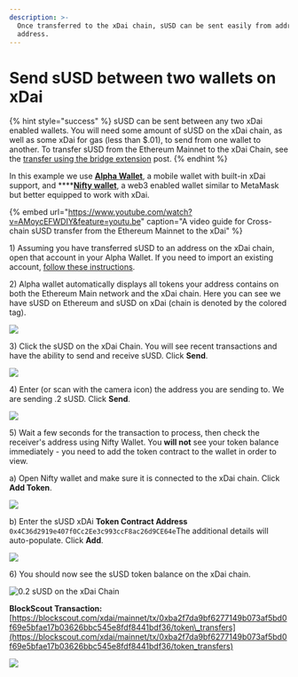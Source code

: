 ```yaml
---
description: >-
  Once transferred to the xDai chain, sUSD can be sent easily from address to
  address.
---
```


# Send sUSD between two wallets on xDai

{% hint style="success" %}
sUSD can be sent between any two xDai enabled wallets. You will need some amount of sUSD on the xDai chain, as well as some xDai for gas \(less than $.01\), to send from one wallet to another. To transfer sUSD from the Ethereum Mainnet to the xDai Chain, see the [transfer using the bridge extension](transfer-susd-through-the-bridge-extension.md) post.
{% endhint %}

In this example we use [**Alpha Wallet**](https://alphawallet.com/), a mobile wallet with built-in xDai support, and ****[**Nifty wallet**](https://chrome.google.com/webstore/detail/nifty-wallet/jbdaocneiiinmjbjlgalhcelgbejmnid?hl=en), a web3 enabled wallet similar to MetaMask but better equipped to work with xDai.

{% embed url="https://www.youtube.com/watch?v=AMoycEFWDIY&feature=youtu.be" caption="A video guide for Cross-chain sUSD transfer from the Ethereum Mainnet to the xDai" %}

1\) Assuming you have transferred sUSD to an address on the xDai chain, open that account in your Alpha Wallet. If you need to import an existing account, [follow these instructions](https://www.xdaichain.com/for-users/wallets/alpha-wallet/importing-an-existing-account-to-alpha-wallet).

2\) Alpha wallet automatically displays all tokens your address contains on both the Ethereum Main network and the xDai chain. Here you can see we have sUSD on Ethereum and sUSD on xDai \(chain is denoted by the colored tag\).

![](../../.gitbook/assets/synth1.png)

3\) Click the sUSD on the xDai Chain. You will see recent transactions and have the ability to send and receive sUSD. Click **Send**.

![](../../.gitbook/assets/send1%20%281%29.png)

4\) Enter \(or scan with the camera icon\) the address you are sending to. We are sending .2 sUSD. Click **Send**.

![](../../.gitbook/assets/send2.png)

5\) Wait a few seconds for the transaction to process, then check the receiver's address using Nifty Wallet. You **will not** see your token balance immediately - you need to add the token contract to the wallet in order to view.

a\) Open Nifty wallet and make sure it is connected to the xDai chain. Click **Add Token**.

![](../../.gitbook/assets/xdai1.png)

b\) Enter the sUSD xDAi **Token Contract Address** `0x4C36d2919e407f0Cc2Ee3c993ccF8ac26d9CE64e`The additional details will auto-populate. Click **Add**.

![](../../.gitbook/assets/xdai_2.png)

6\) You should now see the sUSD token balance on the xDai chain.

![0.2 sUSD on the xDai Chain](../../.gitbook/assets/xdai_3.png)

**BlockScout Transaction:**   
[https://blockscout.com/xdai/mainnet/tx/0xba2f7da9bf6277149b073af5bd0f69e5bfae17b03626bbc545e8fdf8441bdf36/token\_transfers](https://blockscout.com/xdai/mainnet/tx/0xba2f7da9bf6277149b073af5bd0f69e5bfae17b03626bbc545e8fdf8441bdf36/token_transfers)

![](../../.gitbook/assets/tx2.png)

